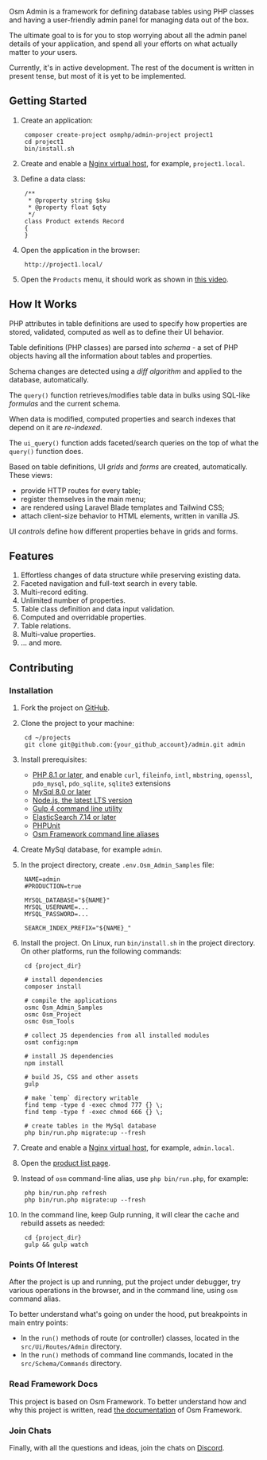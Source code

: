 Osm Admin is a framework for defining database tables using PHP classes and having a user-friendly admin panel for managing data out of the box.

The ultimate goal to is for you to stop worrying about all the admin panel details of your application, and spend all your efforts on what actually matter to *your* users.

Currently, it's in active development. The rest of the document is written in present tense, but most of it is yet to be implemented.

## Getting Started

1. Create an application:

        composer create-project osmphp/admin-project project1
        cd project1
        bin/install.sh

2. Create and enable a [Nginx virtual host](https://osm.software/docs/framework/0.15/getting-started/web-server.html#nginx), for example, `project1.local`.

3. Define a data class:

        /**
         * @property string $sku
         * @property float $qty
         */
        class Product extends Record
        {
        }

4. Open the application in the browser:

        http://project1.local/

5. Open the `Products` menu, it should work as shown in [this video](https://www.youtube.com/watch?v=SrxXZa5SeMk).

## How It Works

PHP attributes in table definitions are used to specify how properties are stored, validated, computed as well as to define their UI behavior. 
 
Table definitions (PHP classes) are parsed into *schema* - a set of PHP objects having all the information about tables and properties.

Schema changes are detected using a *diff algorithm* and applied to the database, automatically.

The `query()` function retrieves/modifies table data in bulks using SQL-like *formulas* and the current schema.

When data is modified, computed properties and search indexes that depend on it are *re-indexed*.

The `ui_query()` function adds faceted/search queries on the top of what the `query()` function does. 

Based on table definitions, UI *grids* and *forms* are created, automatically. These views: 

* provide HTTP routes for every table;
* register themselves in the main menu;
* are rendered using Laravel Blade templates and Tailwind CSS;
* attach client-size behavior to HTML elements, written in vanilla JS. 

UI *controls* define how different properties behave in grids and forms.

## Features

1. Effortless changes of data structure while preserving existing data.
2. Faceted navigation and full-text search in every table.
3. Multi-record editing.
4. Unlimited number of properties.
5. Table class definition and data input validation.
6. Computed and overridable properties.
7. Table relations.
8. Multi-value properties.
9. ... and more.

## Contributing

### Installation

1. Fork the project on [GitHub](https://github.com/osmphp/admin).
2. Clone the project to your machine:

        cd ~/projects
        git clone git@github.com:{your_github_account}/admin.git admin 
 
3. Install prerequisites:

    * [PHP 8.1 or later](https://www.php.net/manual/en/install.php), and enable `curl`, `fileinfo`, `intl`, `mbstring`, `openssl`, `pdo_mysql`, `pdo_sqlite`, `sqlite3`
  extensions
    * [MySql 8.0 or later](https://dev.mysql.com/downloads/)
    * [Node.js, the latest LTS version](https://nodejs.org/en/download/current/)
    * [Gulp 4 command line utility](https://gulpjs.com/docs/en/getting-started/quick-start#install-the-gulp-command-line-utility)
    * [ElasticSearch 7.14 or later](https://www.elastic.co/downloads/elasticsearch)
    * [PHPUnit](https://phpunit.de/) 
    * [Osm Framework command line aliases](https://osm.software/blog/21/08/framework-command-line-aliases.html)

4. Create MySql database, for example `admin`. 
5. In the project directory, create `.env.Osm_Admin_Samples` file:

        NAME=admin
        #PRODUCTION=true
        
        MYSQL_DATABASE="${NAME}"
        MYSQL_USERNAME=...
        MYSQL_PASSWORD=...
        
        SEARCH_INDEX_PREFIX="${NAME}_" 
        
6. Install the project. On Linux, run `bin/install.sh` in the project directory. On other platforms, run the following commands:

        cd {project_dir}
         
        # install dependencies
        composer install
        
        # compile the applications
        osmc Osm_Admin_Samples
        osmc Osm_Project
        osmc Osm_Tools
        
        # collect JS dependencies from all installed modules
        osmt config:npm
        
        # install JS dependencies
        npm install
        
        # build JS, CSS and other assets
        gulp
        
        # make `temp` directory writable
        find temp -type d -exec chmod 777 {} \;
        find temp -type f -exec chmod 666 {} \;
        
        # create tables in the MySql database
        php bin/run.php migrate:up --fresh
        
7. Create and enable a [Nginx virtual host](https://osm.software/docs/framework/0.15/getting-started/web-server.html#nginx), for example, `admin.local`.   

8. Open the [product list page](http://admin.local/admin/products/).

9. Instead of `osm` command-line alias, use `php bin/run.php`, for example:

        php bin/run.php refresh
        php bin/run.php migrate:up --fresh 
 
10. In the command line, keep Gulp running, it will clear the cache and rebuild assets as needed: 

         cd {project_dir}
         gulp && gulp watch

### Points Of Interest

After the project is up and running, put the project under debugger, try various operations in the browser, and in the command line, using `osm` command alias.

To better understand what's going on under the hood, put breakpoints in main entry points:

* In the `run()` methods of route (or controller) classes, located in the `src/Ui/Routes/Admin` directory.
* In the `run()` methods of command line commands, located in the `src/Schema/Commands` directory.

### Read Framework Docs

This project is based on Osm Framework. To better understand how and why this project is written, read [the documentation](https://osm.software/docs/framework/0.15/index.html) of Osm Framework.

### Join Chats

Finally, with all the questions and ideas, join the chats on [Discord](https://discord.gg/EfW4nXPj).